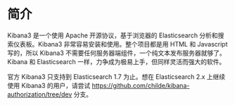 # 简介

Kibana3 是一个使用 Apache 开源协议，基于浏览器的 Elasticsearch 分析和搜索仪表板。Kibana3 非常容易安装和使用。整个项目都是用 HTML 和 Javascript 写的，所以 Kibana3 不需要任何服务器端组件，一个纯文本发布服务器就够了。Kibana 和 Elasticsearch 一样，力争成为极易上手，但同样灵活而强大的软件。

官方 Kibana3 只支持到 Elasticsearch 1.7 为止。想在 Elasticsearch 2.x 上继续使用 Kibana3 的用户，请尝试 <https://github.com/childe/kibana-authorization/tree/dev> 分支。

